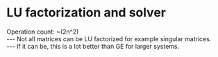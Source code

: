 # LU factorization and solver
Operation count: ~(2n^2)  
--- Not all matrices can be LU factorized for example singular matrices.  
--- If it can be, this is a lot better than GE for larger systems.

